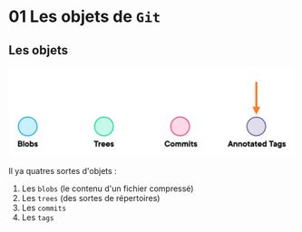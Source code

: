 #  01 Les objets de `Git`

## Les objets

<img src="assets/four-object-in-git-database.png" alt="four-object-in-git-database" />

Il ya quatres sortes d'objets :

1. Les `blobs` (le contenu d'un fichier compressé)
2. Les `trees` (des sortes de répertoires)
3. Les `commits`
4. Les `tags`
